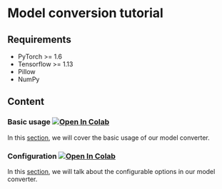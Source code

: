 # Model conversion tutorial

## Requirements
- PyTorch >= 1.6
- Tensorflow >= 1.13
- Pillow
- NumPy

## Content
### Basic usage [![Open In Colab](https://colab.research.google.com/assets/colab-badge.svg)](https://colab.research.google.com/github/alibaba/TinyNeurualNetwork/blob/master/tutorials/model_conversion/basic.ipynb)
In this [section](basic.ipynb), we will cover the basic usage of our model converter.

### Configuration [![Open In Colab](https://colab.research.google.com/assets/colab-badge.svg)](https://colab.research.google.com/github/alibaba/TinyNeurualNetwork/blob/master/tutorials/model_conversion/options.ipynb)
In this [section](options.ipynb), we will talk about the configurable options in our model converter.
